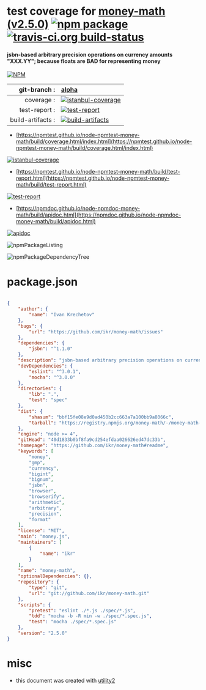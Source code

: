 # test coverage for  [money-math (v2.5.0)](https://github.com/ikr/money-math#readme)  [![npm package](https://img.shields.io/npm/v/npmtest-money-math.svg?style=flat-square)](https://www.npmjs.org/package/npmtest-money-math) [![travis-ci.org build-status](https://api.travis-ci.org/npmtest/node-npmtest-money-math.svg)](https://travis-ci.org/npmtest/node-npmtest-money-math)
#### jsbn-based arbitrary precision operations on currency amounts "XXX.YY"; because floats are BAD for representing money

[![NPM](https://nodei.co/npm/money-math.png?downloads=true&downloadRank=true&stars=true)](https://www.npmjs.com/package/money-math)

| git-branch : | [alpha](https://github.com/npmtest/node-npmtest-money-math/tree/alpha)|
|--:|:--|
| coverage : | [![istanbul-coverage](https://npmtest.github.io/node-npmtest-money-math/build/coverage.badge.svg)](https://npmtest.github.io/node-npmtest-money-math/build/coverage.html/index.html)|
| test-report : | [![test-report](https://npmtest.github.io/node-npmtest-money-math/build/test-report.badge.svg)](https://npmtest.github.io/node-npmtest-money-math/build/test-report.html)|
| build-artifacts : | [![build-artifacts](https://npmtest.github.io/node-npmtest-money-math/glyphicons_144_folder_open.png)](https://github.com/npmtest/node-npmtest-money-math/tree/gh-pages/build)|

- [https://npmtest.github.io/node-npmtest-money-math/build/coverage.html/index.html](https://npmtest.github.io/node-npmtest-money-math/build/coverage.html/index.html)

[![istanbul-coverage](https://npmtest.github.io/node-npmtest-money-math/build/screenCapture.buildCi.browser.%252Ftmp%252Fbuild%252Fcoverage.lib.html.png)](https://npmtest.github.io/node-npmtest-money-math/build/coverage.html/index.html)

- [https://npmtest.github.io/node-npmtest-money-math/build/test-report.html](https://npmtest.github.io/node-npmtest-money-math/build/test-report.html)

[![test-report](https://npmtest.github.io/node-npmtest-money-math/build/screenCapture.buildCi.browser.%252Ftmp%252Fbuild%252Ftest-report.html.png)](https://npmtest.github.io/node-npmtest-money-math/build/test-report.html)

- [https://npmdoc.github.io/node-npmdoc-money-math/build/apidoc.html](https://npmdoc.github.io/node-npmdoc-money-math/build/apidoc.html)

[![apidoc](https://npmdoc.github.io/node-npmdoc-money-math/build/screenCapture.buildCi.browser.%252Ftmp%252Fbuild%252Fapidoc.html.png)](https://npmdoc.github.io/node-npmdoc-money-math/build/apidoc.html)

![npmPackageListing](https://npmtest.github.io/node-npmtest-money-math/build/screenCapture.npmPackageListing.svg)

![npmPackageDependencyTree](https://npmtest.github.io/node-npmtest-money-math/build/screenCapture.npmPackageDependencyTree.svg)



# package.json

```json

{
    "author": {
        "name": "Ivan Krechetov"
    },
    "bugs": {
        "url": "https://github.com/ikr/money-math/issues"
    },
    "dependencies": {
        "jsbn": "^1.1.0"
    },
    "description": "jsbn-based arbitrary precision operations on currency amounts \"XXX.YY\"; because floats are BAD for representing money",
    "devDependencies": {
        "eslint": "^3.0.1",
        "mocha": "^3.0.0"
    },
    "directories": {
        "lib": ".",
        "test": "spec"
    },
    "dist": {
        "shasum": "bbf15fe08e9d0ad450b2cc663a7a100bb9a8066c",
        "tarball": "https://registry.npmjs.org/money-math/-/money-math-2.5.0.tgz"
    },
    "engine": "node >= 4",
    "gitHead": "40d1833b0bf8fa9cd254efdaa026626ed47dc33b",
    "homepage": "https://github.com/ikr/money-math#readme",
    "keywords": [
        "money",
        "gmp",
        "currency",
        "bigint",
        "bignum",
        "jsbn",
        "browser",
        "browserify",
        "arithmetic",
        "arbitrary",
        "precision",
        "format"
    ],
    "license": "MIT",
    "main": "money.js",
    "maintainers": [
        {
            "name": "ikr"
        }
    ],
    "name": "money-math",
    "optionalDependencies": {},
    "repository": {
        "type": "git",
        "url": "git://github.com/ikr/money-math.git"
    },
    "scripts": {
        "pretest": "eslint ./*.js ./spec/*.js",
        "tdd": "mocha -b -R min -w ./spec/*.spec.js",
        "test": "mocha ./spec/*.spec.js"
    },
    "version": "2.5.0"
}
```



# misc
- this document was created with [utility2](https://github.com/kaizhu256/node-utility2)
